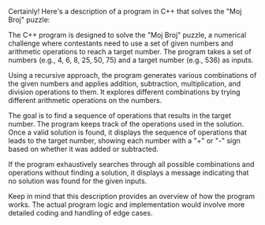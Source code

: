 Certainly! Here's a description of a program in C++ that solves the "Moj Broj" puzzle:

The C++ program is designed to solve the "Moj Broj" puzzle, a numerical challenge where contestants need to use a set of given numbers and arithmetic operations to reach a target number. The program takes a set of numbers (e.g., 4, 6, 8, 25, 50, 75) and a target number (e.g., 536) as inputs.

Using a recursive approach, the program generates various combinations of the given numbers and applies addition, subtraction, multiplication, and division operations to them. It explores different combinations by trying different arithmetic operations on the numbers.

The goal is to find a sequence of operations that results in the target number. The program keeps track of the operations used in the solution. Once a valid solution is found, it displays the sequence of operations that leads to the target number, showing each number with a "+" or "-" sign based on whether it was added or subtracted.

If the program exhaustively searches through all possible combinations and operations without finding a solution, it displays a message indicating that no solution was found for the given inputs.

Keep in mind that this description provides an overview of how the program works. The actual program logic and implementation would involve more detailed coding and handling of edge cases.

 
